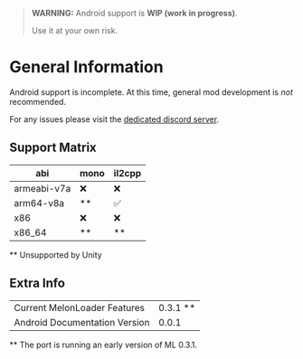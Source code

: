 ﻿> **WARNING:** Android support is **WIP (work in progress)**.
>
> Use it at your own risk.
# General Information
Android support is incomplete. At this time, general mod development is _not_ recommended.

For any issues please visit the [dedicated discord server](https://discord.gg/czfkRNTSpt).

## Support Matrix
| abi | mono | il2cpp | 
| --- | --- | --- |
| armeabi-v7a | ❌ | ❌ | 
| arm64-v8a | ** | ✅ |
| x86 | ❌ | ❌ |
| x86_64 | ** | ** |

** Unsupported by Unity

## Extra Info
| | |
| --- | --- |
| Current MelonLoader Features | 0.3.1 ** |
| Android Documentation Version | 0.0.1 |
** The port is running an early version of ML 0.3.1. 